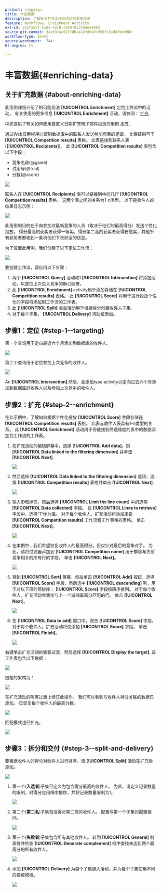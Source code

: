```yaml
---
product: campaign
title: 丰富数据
description: 了解有关扩充工作流活动的更多信息
feature: Workflows, Enrichment Activity
exl-id: 3b3fa15f-b16e-42c8-a2e6-03350aee1903
source-git-commit: 34af97ae01f7dba418fd0a8c950fc549dfbbd98b
workflow-type: tm+mt
source-wordcount: '744'
ht-degree: 1%

---
```


# 丰富数据{#enriching-data}



## 关于扩充数据 {#about-enriching-data}

此用例详细介绍了的可能用法 **[!UICONTROL Enrichment]** 定位工作流中的活动。 有关使用的更多信息 **[!UICONTROL Enrichment]** 活动，请参阅： [扩充](enrichment.md).

中还提供了有关如何使用自定义日期扩充电子邮件投放的用例 [本节](email-enrichment-with-custom-date-fields.md).

通过Web应用程序向营销数据库中的联系人发送参加竞赛的邀请。 比赛结果可于 **[!UICONTROL Competition results]** 表格。 此表链接到联系人表(**[!UICONTROL Recipients]**)。 此 **[!UICONTROL Competition results]** 表包含以下字段：

* 竞争名称(@game)
* 试用号(@trial)
* 分数(@score)

![](assets/uc1_enrich_1.png)

联系人在 **[!UICONTROL Recipients]** 表可以链接到中的几行 **[!UICONTROL Competition results]** 表格。 这两个表之间的关系为1-n类型。 以下是收件人的结果日志示例：

![](assets/uc1_enrich_2.png)

此用例的目的在于向参加过最新竞争的人员（取决于他们的最高得分）发送个性化投放。 得分最高的获奖者获得一等奖，得分第二高的获奖者获得安慰奖，其他所有获奖者都收到一条祝他们下次好运的信息。

为了设置此用例，我们创建了以下定位工作流：

![](assets/uc1_enrich_3.png)

要创建工作流，请应用以下步骤：

1. 两个 **[!UICONTROL Query]** 活动和1 **[!UICONTROL Intersection]** 将添加活动，以定位上次进入竞争的新订阅者。
1. 此 **[!UICONTROL Enrichment]** activity用于添加存储在 **[!UICONTROL Competition results]** 表格。 此 **[!UICONTROL Score]** 将用于进行投放个性化的字段将添加到工作流的工作表。
1. 此 **[!UICONTROL Split]** 类型活动用于根据得分创建收件人子集。
1. 对于每个子集， **[!UICONTROL Delivery]** 活动被添加。

## 步骤1：定位 {#step-1--targeting}

第一个查询用于定向最近六个月添加到数据库的收件人。

![](assets/uc1_enrich_4.png)

第二个查询用于定位参加上次竞争的收件人。

![](assets/uc1_enrich_5.png)

An **[!UICONTROL Intersection]** 然后，会添加type activity以定向过去六个月添加到数据库的收件人以及参加上次竞争的收件人。

## 步骤2：扩充 {#step-2--enrichment}

在此示例中，了解如何根据个性化投放 **[!UICONTROL Score]** 字段存储在 **[!UICONTROL Competition results]** 表格。 此表与收件人表具有1-n类型的关系。 此 **[!UICONTROL Enrichment]** 活动用于将链接到筛选维度的表中的数据添加到工作流的工作表。

1. 在扩充活动的编辑屏幕中，选择 **[!UICONTROL Add data]**，则 **[!UICONTROL Data linked to the filtering dimension]** 并单击 **[!UICONTROL Next]**.

   ![](assets/uc1_enrich_6.png)

1. 然后选择 **[!UICONTROL Data linked to the filtering dimension]** 选项，选择 **[!UICONTROL Competition results]** 表格并单击 **[!UICONTROL Next]**.

   ![](assets/uc1_enrich_7.png)

1. 输入ID和标签，然后选择 **[!UICONTROL Limit the line count]** 中的选项 **[!UICONTROL Data collected]** 字段。 在 **[!UICONTROL Lines to retrieve]** 字段中，选择“1”作为值。 对于每个收件人，扩充活动将添加来自 **[!UICONTROL Competition results]** 工作流程工作表格的表格。 单击 **[!UICONTROL Next]**。

   ![](assets/uc1_enrich_8.png)

1. 在本例中，我们希望恢复收件人的最高得分，但仅针对最后的竞争对手。 为此，请将过滤器添加到 **[!UICONTROL Competition name]** 用于排除与先前竞争相关的所有行的字段。 单击 **[!UICONTROL Next]**。

   ![](assets/uc1_enrich_9.png)

1. 转到 **[!UICONTROL Sort]** 屏幕，然后单击 **[!UICONTROL Add]** 按钮，选择 **[!UICONTROL Score]** 字段，然后选中 **[!UICONTROL descending]** 列，用于对以下项的项排序： **[!UICONTROL Score]** 字段按降序排列。 对于每个收件人，扩充活动会添加与上一个游戏最高分匹配的行。 单击 **[!UICONTROL Next]**。

   ![](assets/uc1_enrich_10.png)

1. 在 **[!UICONTROL Data to add]** 窗口中，双击 **[!UICONTROL Score]** 字段。 对于每个收件人，扩充活动将仅添加 **[!UICONTROL Score]** 字段。 单击 **[!UICONTROL Finish]**。

   ![](assets/uc1_enrich_11.png)

右键单击扩充活动的集客过渡，然后选择 **[!UICONTROL Display the target]**. 该工作表包含以下数据：

![](assets/uc1_enrich_13.png)

链接的架构为：

![](assets/uc1_enrich_15.png)

在扩充活动的叫客过渡上续订此操作。 我们可以看到与收件人得分关联的数据已添加。 已恢复每个收件人的最高分数。

![](assets/uc1_enrich_12.png)

匹配模式也已扩充。

![](assets/uc1_enrich_14.png)

## 步骤3：拆分和交付 {#step-3--split-and-delivery}

要根据收件人的得分对收件人进行排序，请 **[!UICONTROL Split]** 活动在扩充后添加。

![](assets/uc1_enrich_18.png)

1. 第一个(**入选者**)子集已定义为包含得分最高的收件人。 为此，请定义记录数量的限制，对得分应用降序排序，并将记录数量限制为1。

   ![](assets/uc1_enrich_16.png)

1. 第二个(**第二名**)子集包括得分第二高的收件人。 配置与第一个子集的配置相同。

   ![](assets/uc1_enrich_17.png)

1. 第三个(**失败者**)子集包含所有其他收件人。 转到 **[!UICONTROL General]** 制表符并检查 **[!UICONTROL Generate complement]** 框中查找未达到两个最高分的所有收件人。

   ![](assets/uc1_enrich_19.png)

1. 添加 **[!UICONTROL Delivery]** 为每个子集键入活动，并为每个子集使用不同的投放模板。

   ![](assets/uc1_enrich_20.png)
